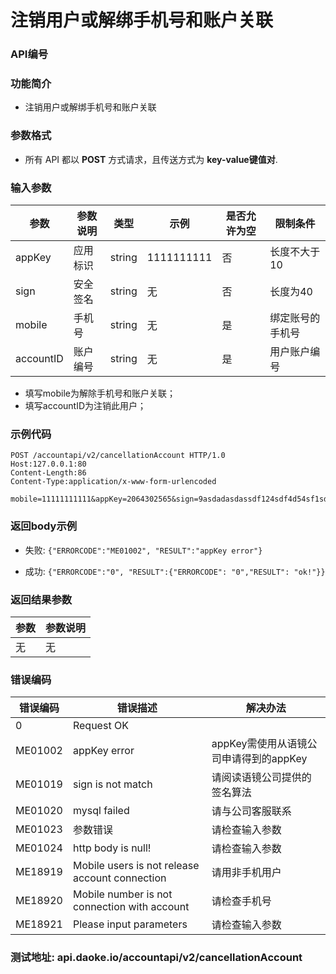注销用户或解绑手机号和账户关联
===============================
### API编号

### 功能简介
* 注销用户或解绑手机号和账户关联

### 参数格式

* 所有 API 都以 **POST** 方式请求，且传送方式为 **key-value键值对**.

### 输入参数

 参数                  |参数说明       |  类型       |   示例          |是否允许为空|  限制条件
-----------------------|---------------|-------------|-----------------|------------|-------------
 appKey                | 应用标识      | string      |  1111111111     |否          | 长度不大于10
 sign                  | 安全签名      | string      |  无             |否          | 长度为40
 mobile                | 手机号        | string      |  无             |是        | 绑定账号的手机号
 accountID             | 账户编号      | string      |  无             |是        | 用户账户编号

* 填写mobile为解除手机号和账户关联；
* 填写accountID为注销此用户；
### 示例代码
    POST /accountapi/v2/cancellationAccount HTTP/1.0
    Host:127.0.0.1:80
    Content-Length:86
    Content-Type:application/x-www-form-urlencoded

    mobile=11111111111&appKey=2064302565&sign=9asdadasdassdf124sdf4d54sf1sddssasad9

### 返回body示例

* 失败: `{"ERRORCODE":"ME01002", "RESULT":"appKey error"}`

* 成功: `{"ERRORCODE":"0", "RESULT":{"ERRORCODE": "0","RESULT": "ok!"}}`

### 返回结果参数

参数                    | 参数说明
------------------------|--------------------------------
无                      | 无
### 错误编码

错误编码    | 错误描述                  | 解决办法
------------|---------------------------|------------------
0           | Request OK                |
ME01002     | appKey error              | appKey需使用从语镜公司申请得到的appKey
ME01019     | sign is not match         | 请阅读语镜公司提供的签名算法
ME01020     | mysql failed              |  请与公司客服联系
ME01023     | 参数错误                  | 请检查输入参数
ME01024	    | http body is null!        | 请检查输入参数
ME18919     | Mobile users is not release account connection|  请用非手机用户
ME18920     | Mobile number is not connection with account | 请检查手机号
ME18921	    | Please input parameters   | 请检查输入参数

### 测试地址: api.daoke.io/accountapi/v2/cancellationAccount
